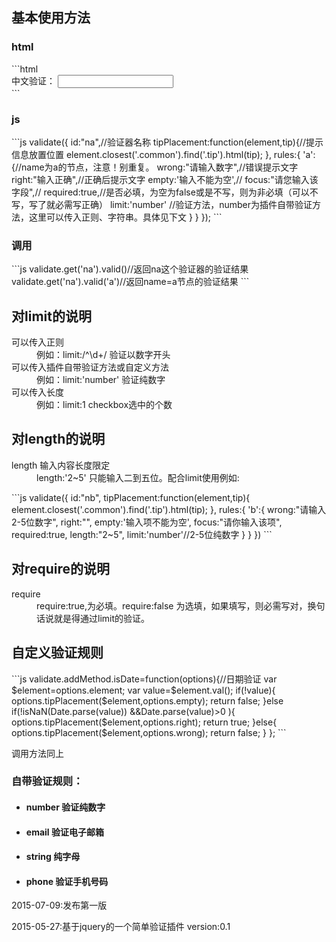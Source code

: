 <h2>基本使用方法</h2>
<h3>html</h3>
```html
<div class="form-group common">
	<label>中文验证：</label>
	<input type="text" name='a' class='form-control' >
	<div class="tip"></div>
</div>
```
<h3>js</h3>
```js
validate({
	id:"na",//验证器名称
	tipPlacement:function(element,tip){//提示信息放置位置
		element.closest('.common').find('.tip').html(tip);
	},
	rules:{
		'a':{//name为a的节点，注意！别重复。
			wrong:"请输入数字",//错误提示文字
			right:"输入正确",//正确后提示文字
			empty:'输入不能为空',//
			focus:"请您输入该字段",//
			required:true,//是否必填，为空为false或是不写，则为非必填（可以不写，写了就必需写正确）
			limit:'number' //验证方法，number为插件自带验证方法，这里可以传入正则、字符串。具体见下文
		}
	}
});
```
<h3>调用</h3>
```js
validate.get('na').valid()//返回na这个验证器的验证结果
validate.get('na').valid('a')//返回name=a节点的验证结果
```
<h2>对limit的说明</h2>
<dl>
	<dt>可以传入正则</dt>
	<dd>例如：limit:/^\d+/ 验证以数字开头</dd>
	<dt>可以传入插件自带验证方法或自定义方法</dt>
	<dd>例如：limit:'number' 验证纯数字</dd>
	<dt>可以传入长度</dt>
	<dd>例如：limit:1 checkbox选中的个数</dd>
</dl>
<h2>对length的说明</h2>
<dl>
	<dt>length 输入内容长度限定</dt>
	<dd>length:'2~5' 只能输入二到五位。配合limit使用例如:</dd>
</dl>
```js
	validate({
		id:"nb",
		tipPlacement:function(element,tip){
			element.closest('.common').find('.tip').html(tip);
		},
		rules:{
			'b':{
				wrong:"请输入2-5位数字",
				right:"",
				empty:'输入项不能为空',
				focus:"请你输入该项",
				required:true,
				length:"2~5",
				limit:'number'//2-5位纯数字
			}
		}
	})
```
<h2>对require的说明</h2>
<dl>
	<dt>require</dt>
	<dd>require:true,为必填。require:false 为选填，如果填写，则必需写对，换句话说就是得通过limit的验证。</dd>
</dl>
<h2>自定义验证规则</h2>
```js
validate.addMethod.isDate=function(options){//日期验证
	var $element=options.element;
	var value=$element.val();
	if(!value){
		options.tipPlacement($element,options.empty);
		return false;
	}else if(!isNaN(Date.parse(value)) &&Date.parse(value)>0 ){
		options.tipPlacement($element,options.right);
		return true;
	}else{
		options.tipPlacement($element,options.wrong);
		return false;
	}
};
```
<p>调用方法同上</p>
<h3>自带验证规则：</h3>
<ul>
	<li>
		<h4 class='tit'>number 验证纯数字</h4>
	</li>
	<li>
		<h4 class='tit'>email  验证电子邮箱</h4>
	</li>
	<li>
		<h4 class='tit'>string  纯字母</h4>
	</li>
	<li>
		<h4 class='tit'>phone  验证手机号码</h4>
	</li>
</ul>
<p>2015-07-09:发布第一版</p>
<p>2015-05-27:基于jquery的一个简单验证插件 version:0.1</p>
